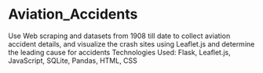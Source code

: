 # Aviation_Accidents
Use Web scraping and datasets from 1908 till date to collect aviation accident details, and visualize the crash sites using Leaflet.js and determine the leading cause for accidents 
Technologies Used:  Flask, Leaflet.js, JavaScript, SQLite, Pandas, HTML, CSS


